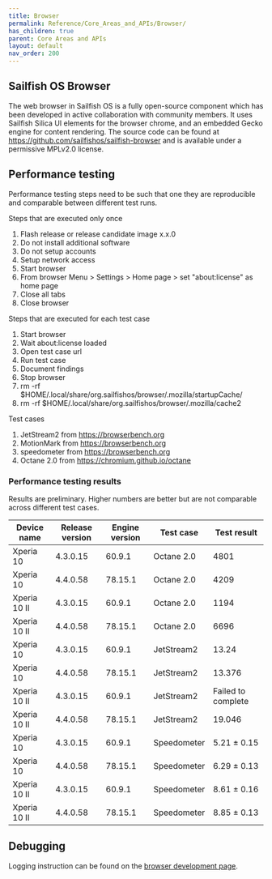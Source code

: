 ```yaml
---
title: Browser
permalink: Reference/Core_Areas_and_APIs/Browser/
has_children: true
parent: Core Areas and APIs
layout: default
nav_order: 200
---
```


## Sailfish OS Browser

The web browser in Sailfish OS is a fully open-source component which has been developed in active collaboration with community members. It uses Sailfish Silica UI elements for the browser chrome, and an embedded Gecko engine for content rendering. The source code can be found at <https://github.com/sailfishos/sailfish-browser> and is available under a permissive MPLv2.0 license.

## Performance testing

Performance testing steps need to be such that one they are reproducible and comparable between different test runs.

Steps that are executed only once

1. Flash release or release candidate image x.x.0
2. Do not install additional software
3. Do not setup accounts
4. Setup network access
5. Start browser
6. From browser Menu > Settings > Home page > set "about:license" as home page
7. Close all tabs
8. Close browser

Steps that are executed for each test case

1. Start browser
2. Wait about:license loaded
3. Open test case url
4. Run test case
5. Document findings
6. Stop browser
7. rm -rf $HOME/.local/share/org.sailfishos/browser/.mozilla/startupCache/
8. rm -rf $HOME/.local/share/org.sailfishos/browser/.mozilla/cache2

Test cases

1. JetStream2 from https://browserbench.org
2. MotionMark from https://browserbench.org
3. speedometer from https://browserbench.org
4. Octane 2.0 from https://chromium.github.io/octane

### Performance testing results

Results are preliminary. Higher numbers are better but are not comparable across different test cases.

| Device name          | Release version      | Engine version | Test case            | Test result          |
| -------------------- | -------------------- | ---------------| -------------------- | -------------------- |
| Xperia 10            | 4.3.0.15             | 60.9.1         | Octane 2.0           | 4801                 |
| Xperia 10            | 4.4.0.58             | 78.15.1        | Octane 2.0           | 4209                 |
| Xperia 10 II         | 4.3.0.15             | 60.9.1         | Octane 2.0           | 1194                 |
| Xperia 10 II         | 4.4.0.58             | 78.15.1        | Octane 2.0           | 6696                 |
| Xperia 10            | 4.3.0.15             | 60.9.1         | JetStream2           | 13.24                |
| Xperia 10            | 4.4.0.58             | 78.15.1        | JetStream2           | 13.376               |
| Xperia 10 II         | 4.3.0.15             | 60.9.1         | JetStream2           | Failed to complete   |
| Xperia 10 II         | 4.4.0.58             | 78.15.1        | JetStream2           | 19.046               |
| Xperia 10            | 4.3.0.15             | 60.9.1         | Speedometer          | 5.21 ± 0.15          |
| Xperia 10            | 4.4.0.58             | 78.15.1        | Speedometer          | 6.29 ± 0.13          |
| Xperia 10 II         | 4.3.0.15             | 60.9.1         | Speedometer          | 8.61 ± 0.16          |
| Xperia 10 II         | 4.4.0.58             | 78.15.1        | Speedometer          | 8.85 ± 0.13          |

## Debugging

Logging instruction can be found on the [browser development page](/Reference/Core_Areas_and_APIs/Browser/Working_with_Browser/#enabling-module-log-output).
